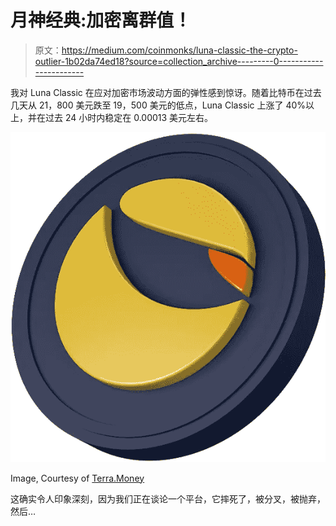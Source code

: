 # 月神经典:加密离群值！

> 原文：<https://medium.com/coinmonks/luna-classic-the-crypto-outlier-1b02da74ed18?source=collection_archive---------0----------------------->

我对 Luna Classic 在应对加密市场波动方面的弹性感到惊讶。随着比特币在过去几天从 21，800 美元跌至 19，500 美元的低点，Luna Classic 上涨了 40%以上，并在过去 24 小时内稳定在 0.00013 美元左右。

![](img/17dc03ea1641194d0b3bf661e346b4d7.png)

Image, Courtesy of [Terra.Money](https://www.terra.money/)

这确实令人印象深刻，因为我们正在谈论一个平台，它摔死了，被分叉，被抛弃，然后…